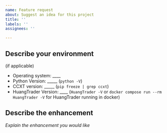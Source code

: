 ```yaml
---
name: Feature request
about: Suggest an idea for this project
title: ''
labels: ''
assignees: ''

---
```


<!-- 
Note: this section will not show up in the issue.
Have you search for this feature before requesting it? It's highly likely that a similar request was already filed.
-->

## Describe your environment
(if applicable)

  * Operating system: ____
  * Python Version: _____ (`python -V`)
  * CCXT version: _____ (`pip freeze | grep ccxt`)
  * HuangTrader Version: ____ (`HuangTrader -V` or `docker compose run --rm HuangTrader -V` for HuangTrader running in docker)


## Describe the enhancement

*Explain the enhancement you would like*
